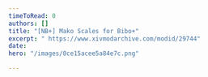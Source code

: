 ```yaml
---
timeToRead: 0
authors: []
title: "[NB+] Mako Scales for Bibo+"
excerpt: " https://www.xivmodarchive.com/modid/29744"
date: 
hero: "/images/0ce15acee5a84e7c.png"

---
```

